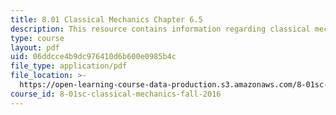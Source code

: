```yaml
---
title: 8.01 Classical Mechanics Chapter 6.5
description: This resource contains information regarding classical mechanics.
type: course
layout: pdf
uid: 06ddcce4b9dc976410d6b600e0985b4c
file_type: application/pdf
file_location: >-
  https://open-learning-course-data-production.s3.amazonaws.com/8-01sc-classical-mechanics-fall-2016/06ddcce4b9dc976410d6b600e0985b4c_MIT8_01F16_chapter6.5.pdf
course_id: 8-01sc-classical-mechanics-fall-2016
---
```

